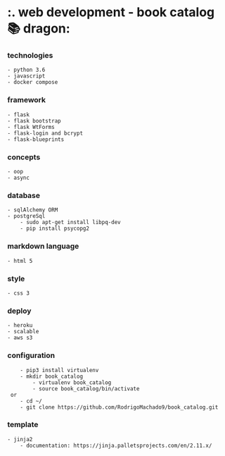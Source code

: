 # :. web development - book catalog :books: dragon: 

### technologies
````
- python 3.6
- javascript
- docker compose
````
### framework
````
- flask
- flask bootstrap
- flask WtForms
- flask-login and bcrypt
- flask-blueprints
````
### concepts
```` 
- oop
- async
````
### database
```` 
- sqlAlchemy ORM
- postgreSql
    - sudo apt-get install libpq-dev
    - pip install psycopg2
````
### markdown language
````
- html 5
````
### style
````
- css 3
````
### deploy
````
- heroku
- scalable
- aws s3
````
### configuration
````
    - pip3 install virtualenv
    - mkdir book_catalog
        - virtualenv book_catalog
        - source book_catalog/bin/activate
 or
    - cd ~/
    - git clone https://github.com/RodrigoMachado9/book_catalog.git
````

### template
````
- jinja2 
    - documentation: https://jinja.palletsprojects.com/en/2.11.x/
````

